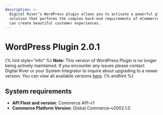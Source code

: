 ```yaml
---
description: >-
  Digital River’s WordPress plugin allows you to activate a powerful global
  solution that performs the complex back-end requirements of eCommerce so you
  can create beautiful customer experiences.
---
```


# WordPress Plugin 2.0.1

{% hint style="info" %}
**Note:** This version of WordPress Plugin is no longer being actively maintained. If you encounter any issues please contact Digital River or your System Integrator to inquire about upgrading to a newer version. You can view all available versions [here](https://app.gitbook.com/o/-LqC\_Nsz4Z-JxICCsFw3/s/-MNZuVwR-ODL60g1Zfzy-887967055/).
{% endhint %}

## System requirements

* **API Fleet and version**: Commerce API-v1
* **Commerce Platform Version**: Global Commerce–v2002.1.0
